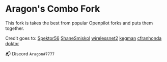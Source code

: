 # Aragon's Combo Fork

This fork is takes the best from popular Openpilot forks and puts them together.

Credit goes to:
[Spektor56](https://github.com/spektor56/openpilot)
[ShaneSmiskol](https://github.com/ShaneSmiskol/openpilot)
[wirelessnet2](https://github.com/wirelessnet2/openpilot)
[kegman](https://github.com/kegman/openpilot)
[cfranhonda](https://github.com/cfranhonda/openpilot)
[doktor](https://github.com/doktorsleepelss)

📬 Discord `Aragon#7777`

